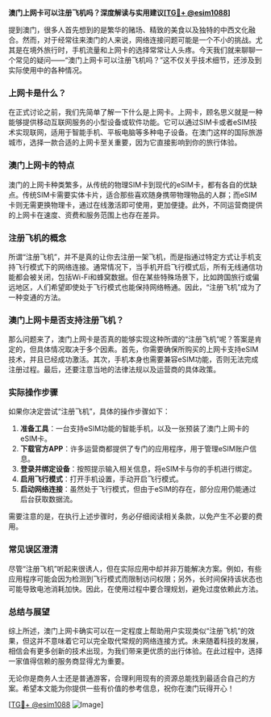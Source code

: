 **澳门上网卡可以注册飞机吗？深度解读与实用建议[[TG💪+ @esim1088](https://t.me/s/esim1088)]**

提到澳门，很多人首先想到的是繁华的赌场、精致的美食以及独特的中西文化融合。然而，对于经常往来澳门的人来说，网络连接问题可能是一个不小的挑战。尤其是在境外旅行时，手机流量和上网卡的选择常常让人头疼。今天我们就来聊聊一个常见的疑问——“澳门上网卡可以注册飞机吗？”这不仅关乎技术细节，还涉及到实际使用中的各种情况。

### 上网卡是什么？

在正式讨论之前，我们先简单了解一下什么是上网卡。上网卡，顾名思义就是一种能够提供移动互联网服务的小型设备或软件功能。它可以通过SIM卡或者eSIM技术实现联网，适用于智能手机、平板电脑等多种电子设备。在澳门这样的国际旅游城市，选择一款合适的上网卡至关重要，因为它直接影响到你的旅行体验。

### 澳门上网卡的特点

澳门的上网卡种类繁多，从传统的物理SIM卡到现代的eSIM卡，都有各自的优缺点。传统SIM卡需要实体卡片，适合那些喜欢随身携带物理物品的人群；而eSIM卡则无需更换物理卡，通过在线激活即可使用，更加便捷。此外，不同运营商提供的上网卡在速度、资费和服务范围上也存在差异。

### 注册飞机的概念

所谓“注册飞机”，并不是真的让你去注册一架飞机，而是指通过特定方式让手机支持飞行模式下的网络连接。通常情况下，当手机开启飞行模式后，所有无线通信功能都会被关闭，包括Wi-Fi和蜂窝数据。但在某些特殊场景下，比如跨国旅行或偏远地区，人们希望即使处于飞行模式也能保持网络畅通。因此，“注册飞机”成为了一种变通的方法。

### 澳门上网卡是否支持注册飞机？

那么问题来了，澳门上网卡是否真的能够实现这种所谓的“注册飞机”呢？答案是肯定的，但具体情况取决于多个因素。首先，你需要确保所购买的上网卡支持eSIM技术，并且已经成功激活。其次，手机本身也需要兼容eSIM功能，否则无法完成注册过程。最后，还要注意当地的法律法规以及运营商的具体政策。

### 实际操作步骤

如果你决定尝试“注册飞机”，具体的操作步骤如下：

1. **准备工具**：一台支持eSIM功能的智能手机，以及一张预装了澳门上网卡的eSIM卡。
2. **下载官方APP**：许多运营商都提供了专门的应用程序，用于管理eSIM账户信息。
3. **登录并绑定设备**：按照提示输入相关信息，将eSIM卡与你的手机进行绑定。
4. **启用飞行模式**：打开手机设置，手动开启飞行模式。
5. **启动网络连接**：虽然处于飞行模式，但由于eSIM的存在，部分应用仍能通过后台获取数据流。

需要注意的是，在执行上述步骤时，务必仔细阅读相关条款，以免产生不必要的费用。

### 常见误区澄清

尽管“注册飞机”听起来很诱人，但在实际应用中却并非万能解决方案。例如，有些应用程序可能会因为检测到飞行模式而限制访问权限；另外，长时间保持该状态也可能导致电池消耗加快。因此，在使用过程中要合理规划，避免过度依赖此方法。

### 总结与展望

综上所述，澳门上网卡确实可以在一定程度上帮助用户实现类似“注册飞机”的效果，但这并不意味着它可以完全取代常规的网络连接方式。未来随着科技的发展，相信会有更多创新的技术出现，为我们带来更优质的出行体验。在此过程中，选择一家值得信赖的服务商显得尤为重要。

无论你是商务人士还是普通游客，合理利用现有的资源总能找到最适合自己的方案。希望本文能为你提供一些有价值的参考信息，祝你在澳门玩得开心！

[[TG💪+ @esim1088](https://t.me/s/esim1088) ![Image](https://i.postimg.cc/4NQfJmqS/Snipaste-2025-05-13-00-14-12.png)]